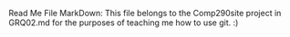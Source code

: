 Read Me File
MarkDown: This file belongs to the Comp290site project in GRQ02.md for the purposes of teaching me how to use git. :)
